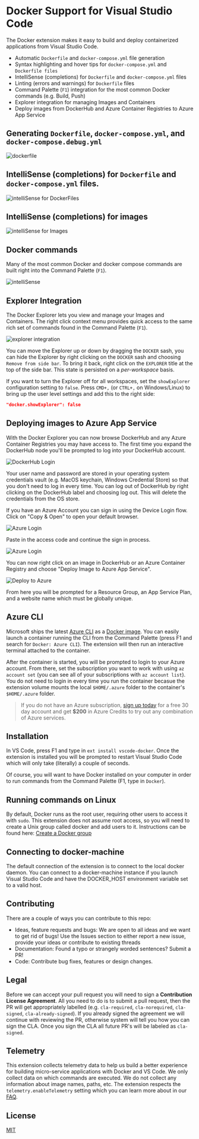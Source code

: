 # Docker Support for Visual Studio Code
The Docker extension makes it easy to build and deploy containerized applications from Visual Studio Code. 

* Automatic `Dockerfile` and `docker-compose.yml` file generation 
* Syntax highlighting and hover tips for `docker-compose.yml` and `Dockerfile files`
* IntelliSense (completions) for `Dockerfile` and `docker-compose.yml` files
* Linting (errors and warnings) for `Dockerfile` files
* Command Palette (`F1`) integration for the most common Docker commands (e.g. Build, Push)
* Explorer integration for managing Images and Containers
* Deploy images from DockerHub and Azure Container Registries to Azure App Service

## Generating `Dockerfile`, `docker-compose.yml`, and `docker-compose.debug.yml`
![dockerfile](https://github.com/microsoft/vscode-docker/raw/master/images/generateFiles.gif)

## IntelliSense (completions) for `Dockerfile` and `docker-compose.yml` files.

![intelliSense for DockerFiles](https://github.com/microsoft/vscode-docker/raw/master/images/intelliSense.gif)

## IntelliSense (completions) for images

![intelliSense for Images](https://github.com/microsoft/vscode-docker/raw/master/images/intelliSense2.gif)


## Docker commands
Many of the most common Docker and docker compose commands are built right into the Command Palette (`F1`).

![intelliSense](https://github.com/microsoft/vscode-docker/raw/master/images/commands.gif) 

## Explorer Integration
The Docker Explorer lets you view and manage your Images and Containers. The right click context menu provides quick access to the same rich set of commands found in the Command Palette (`F1`).

![explorer integration](https://github.com/microsoft/vscode-docker/raw/master/images/explorer.png)

You can move the Explorer up or down by dragging the `DOCKER` sash, you can hide the Explorer by right clicking on the `DOCKER` sash and choosing `Remove from side bar`. To bring it back, right click on the `EXPLORER` title at the top of the side bar. This state is persisted on a _per-workspace_ basis. 

If you want to turn the Explorer off for all workspaces, set the `showExplorer` configuration setting to `false`. Press `CMD+,` (or `CTRL+,` on Windows/Linux) to bring up the user level settings and add this to the right side:

``` json
"docker.showExplorer": false
```

## Deploying images to Azure App Service

With the Docker Explorer you can now browse DockerHub and any Azure Container Registries you may have access to. The first time you expand the DockerHub node you'll be prompted to log into your DockerHub account.

![DockerHub Login](https://github.com/microsoft/vscode-docker/raw/master/images/dockerHubLogin.gif)

Your user name and password are stored in your operating system credentials vault (e.g. MacOS keychain, Windows Credential Store) so that you don't need to log in every time. You can log out of DockerHub by right clicking on the DockerHub label and choosing log out. This will delete the credentials from the OS store.

If you have an Azure Account you can sign in using the Device Login flow. Click on "Copy & Open" to open your default browser.

![Azure Login](https://github.com/microsoft/vscode-docker/raw/master/images/devicelogin.png)

Paste in the access code and continue the sign in process.

![Azure Login](https://github.com/microsoft/vscode-docker/raw/master/images/devicelogin2.png)

You can now right click on an image in DockerHub or an Azure Container Registry and choose "Deploy Image to Azure App Service".

![Deploy to Azure](https://github.com/microsoft/vscode-docker/raw/master/images/deploytoazure.png)

From here you will be prompted for a Resource Group, an App Service Plan, and a website name which must be globally unique.

## Azure CLI
Microsoft ships the latest [Azure CLI](https://github.com/azure/azure-cli) as a [Docker image](https://hub.docker.com/r/azuresdk/azure-cli-python/). You can easily launch a container running the CLI from the Command Palette (press F1 and search for `Docker: Azure CLI`). The extension will then run an interactive terminal attached to the container. 

After the container is started, you will be prompted to login to your Azure account. From there, set the subscription you want to work with using `az account set` (you can see all of your subscriptions with `az account list`). You do not need to login in every time you run the container becasue the extension volume mounts the local `$HOME/.azure` folder to the container's `$HOME/.azure` folder. 

> If you do not have an Azure subscription, [sign up today](https://azure.microsoft.com/en-us/free/?b=16.48) for a free 30 day account and get **$200** in Azure Credits to try out any combination of Azure services.

## Installation
In VS Code, press F1 and type in `ext install vscode-docker`. Once the extension is installed you will be prompted to restart Visual Studio Code which will only take (literally) a couple of seconds. 

Of course, you will want to have Docker installed on your computer in order to run commands from the Command Palette (F1, type in `Docker`).  

## Running commands on Linux
By default, Docker runs as the root user, requiring other users to access it with `sudo`. This extension does not assume root access, so you will need to create a Unix group called docker and add users to it. Instructions can be found here: [Create a Docker group](https://docs.docker.com/engine/installation/linux/linux-postinstall/)

## Connecting to docker-machine
The default connection of the extension is to connect to the local docker daemon. You can connect to a docker-machine instance if you launch Visual Studio Code and have the DOCKER_HOST environment variable set to a valid host.

## Contributing
There are a couple of ways you can contribute to this repo:

- Ideas, feature requests and bugs: We are open to all ideas and we want to get rid of bugs! Use the Issues section to either report a new issue, provide your ideas or contribute to existing threads
- Documentation: Found a typo or strangely worded sentences? Submit a PR!
- Code: Contribute bug fixes, features or design changes.

## Legal
Before we can accept your pull request you will need to sign a **Contribution License Agreement**. All you need to do is to submit a pull request, then the PR will get appropriately labelled (e.g. `cla-required`, `cla-norequired`, `cla-signed`, `cla-already-signed`). If you already signed the agreement we will continue with reviewing the PR, otherwise system will tell you how you can sign the CLA. Once you sign the CLA all future PR's will be labeled as `cla-signed`.

## Telemetry
This extension collects telemetry data to help us build a better experience for building micro-service applications with Docker and VS Code. We only collect data on which commands are executed. We do not collect any information about image names, paths, etc. The extension respects the `telemetry.enableTelemetry` setting which you can learn more about in our [FAQ](https://code.visualstudio.com/docs/supporting/faq#_how-to-disable-telemetry-reporting).
 
## License 
[MIT](https://github.com/microsoft/vscode-docker/blob/master/LICENSE)
